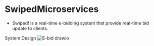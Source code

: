 # SwipedMicroservices
- Swiped! is a real-time e-bidding system that provide real-time bid update to clients.

System Design
![E-bid drawio](https://github.com/user-attachments/assets/fbc6339e-95ee-4166-a560-d6efb0c9ad44)
